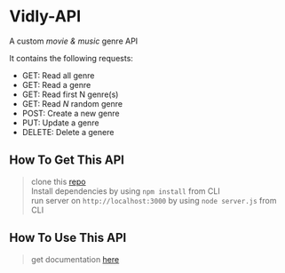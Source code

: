 # Vidly-API

A custom _movie & music_ genre API

It contains the following requests:

- GET: Read all genre
- GET: Read a genre
- GET: Read first N genre(s)
- GET: Read _N_ random genre
- POST: Create a new genre
- PUT: Update a genre
- DELETE: Delete a genere

## How To Get This API

> clone this [repo](https://github.com/AmosSpark/vidly-API.git) <br>
> Install dependencies by using `npm install` from CLI <br>
> run server on `http://localhost:3000` by using `node server.js` from CLI <br>

## How To Use This API

> get documentation [here](https://documenter.getpostman.com/view/10431360/Szzg9ywB?version=latest)
